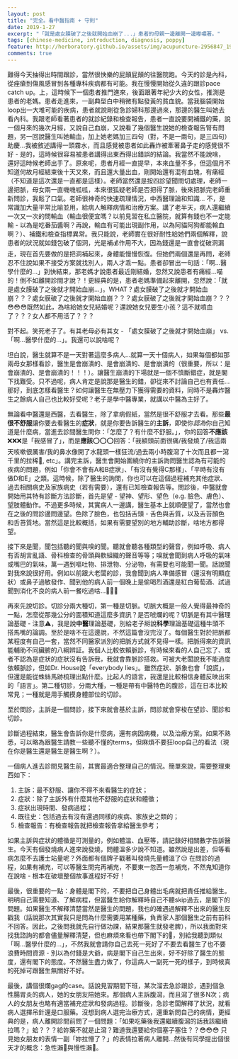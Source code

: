 ```yaml
---
layout: post
title: "完全。看中醫指南 + 守則"
date: 2019-1-27
excerpt: "「就是處女膜破了之後就開始血崩了...」患者的母親一邊離開一邊嘟噥著。"
tags: [chinese-medicine, introduction, diagnosis, poppy]
feature: http://herboratory.github.io/assets/img/acupuncture-2956847_1920.jpg
comments: true
---
```


難得今天抽得出時間跟診，當然很快樂的屁顛屁顛的往醫院跑。今天的診是內科，從痤瘡到傷風感冒到各種專科疾病都有可能。我在慢慢開始從久違的跟診pace catch up。上，這時候下一個患者推門進來，後面跟著年紀少大的女性，推測是患者的老媽。患者走進來，一副典型白中稍微有點發黃的貧血貌。當我腦袋開始loop出一大堆可能的疾病，患者就說剛從急診婦科那邊過來，那邊的醫生叫她去看內科。我跟老師看著患者的就診紀錄和檢查報告，患者一直說要開補鐵的藥，說一個月來的幾次月經，又說自己血崩，又說看了幾個醫生說她的檢查報告腎有問題，另一回說醫生叫她輸血，加上她老媽加三四句（對，不是一兩句，是三四句）助慶...我被敘述講得一頭霧水，而且感覺被患者如此轟炸被牽著鼻子走的感覺很不好 - 是的，這時候很容易被患者講得出東西得出錯誤的結論。我當然不能說啥，還好這時候老師出手了。原來呢，患者月經一直提早，本來血量不多，但這個月不知道何故月經結束後十天又來，而且還大量出血，剛開始還有混有血塊，有痛經（不知道是這次還是一直都是這樣）。老師當然還是按四診望聞問切處理，老師一邊把脈，母女兩一直嘰嘰呱呱，本來很狐疑老師是否把得了脈，後來把脈完老師重新問診，我鬆了口氣。老師很神奇的快速疏理情況，中西醫理論和知識... 不，是常識加大量平常比喻並用，給病人解釋病情和治療方案。講了老半天，病人還繼續一次又一次的問輸血（輸血很便宜嗎？以前見習在私立醫院，就算有錢也不一定能輸 - 以為是吃番茄醬啊？再說，輸血有可能出現副作用，以為阿貓阿狗都能輸血啊？）、補鐵和檢查指標異常。我只能說，老師實在很好耐性給她們兩個解釋，說患者的狀況就如錢包破了個洞，光是補💰作用不大，因為錢還是一直會從破洞漏走，現在首先要做的是把洞補起來，身體能慢慢恢復。但她們兩個還是再問，老師忍不住說如果不接受方案就找別人，兩人才乖一點。患者卻冒出一句話：「啊...醫學什麼的...」到快結束，那老媽才說患者最近剛結婚，忽然又說患者有痛經...喵的！倒不如離開診間才說？！更經典的是，患者老媽準備起來離開，忽然說：「就是處女膜破了之後就才開始血崩...」。WHAT？處女膜破了之後就才開始血崩？？？處女膜破了之後就才開始血崩？？？處女膜破了之後就才開始血崩？？？😳😳😳既然如此，為啥給她女兒結婚呢？還說她女兒要生小孩？這不就噴血了？？？女人都不用活了？？？

對不起。笑死老子了。有其老母必有其女 - 「處女膜破了之後就才開始血崩」 vs. 「啊...醫學什麼的...」。我還可以說啥呢？

坦白說，醫生就算不是一天對著這麼多病人...就算一天十個病人，如果每個都如那兩母女那樣看診，醫生是會崩潰的、是會崩潰的、是會崩潰的（很重要，所以：是會崩潰的、是會崩潰的！！！）。讓醫生崩潰的下場就是一個不慎斷錯症，就是閣下找難受。只不過呢，病人肯定是說那是醫生的錯，卻從來不討論自己也有責任...那好，到底怎樣看醫生？如何讓醫生在無壓力下獲得需要的資料，同時不是轟炸醫生之餘病人自己也比較好受呢？老子是學中醫專業，就講以中醫為主好了。

無論看中醫還是西醫，去看醫生，除了拿病假紙，當然是很不舒服才去看。那些**最很不舒服**讓你要去看醫生的**症狀**，就是你要告訴醫生的**主訴**，即使你*認為*你自己知道是什麼病，當進去診間醫生問你：「怎麼了？有什麼不舒服。」，你的回答**不應該**❌❌❌是「我感冒了」，而是**應該**⭕️⭕️⭕️回答：「我額頭前面很痛/我發燒了/我這兩天咳嗽很厲害/我的鼻水像開了水龍頭一樣狂流/過去兩小時腹瀉了十次而且都一瀉千里的拉稀💩, etc」。講完主訴，醫生會開始圍繞你的主訴詢問醫生認為有可能的疾病的問題，例如「你會不會有A和B症狀」、「有沒有覺得C那樣」、「平時有沒有做D和E」之類。這時候，除了醫生的詢問，你也可以在這個過程補充其他症狀、過去相關病史及家族病史（若有需要），還有已知檢查報告等。問診後，中醫就會開始用其特有診斷方法診斷，首先是望 - 望神、望形、望色（e.g. 臉色、膚色）、望肢體動作。不過更多時候，其實病人一邊講，醫生基本上就順便望了，當然也會在之後的問診邊問邊望。色除了臉色，也包括舌頭 - 舌色與舌質，以及舌苔顏色和舌苔質地。當然這是比較概括，如果有需要望別的地方輔助診斷，啥地方都得望。

接下來是聞，聞包括聽的聞與嗅的聞。聽就會聽各種類型的聲音，例如呼吸、病人有否胡言亂語、骨科檢查的骨頭與軟組織的聲音等等；嗅就會聞到病人呼吸的氣味或嘴巴的氣味，萬一遇到嘔吐物、排泄物、分泌物，有需要也可能聞一聞。話說聞對我來說很好用。例如以前跟大老闆的診，我會聞到病人準備感冒（還沒有明顯症狀）或鼻子過敏發作、聞到他的病人前一個晚上是偷喝烈酒還是紅白葡萄酒、試過聞到消化不良的病人前一餐吃過啥...🤢🤢🤢

再來先說切診。切診分兩大種切，第一種是切脈。切脈大概是一般人覺得最神奇的一點，怎麼從那幾公分的面積知道這麼多資訊？是否唬爛的呢？切脈是有其中醫理論基礎 - 注意⚠️，我是說**中醫**理論基礎，別給老子掰說**科學**理論基礎這種牛頭不搭馬嘴的論調。至於是啥不在這邊說，不然這篇會沒完沒了。每個醫生對於把脈都某程度有自己一套，當然不同醫家派別的把脈方式就不見得一樣。把脈得來的資訊能輔助不同臟腑的八綱辨証。我個人比較依賴脈診，有時候來看的人自己忘了、或者不認為是症狀的症狀沒有告訴我，我就會靠脈診搭救。可被大老闆說我不能過度依賴脈診，但如Dr. House說「everybody lies」。雖然症狀、脈象也會「說謊」，但還是能從蛛絲馬跡梳理出點什麼。比起人的語言，我還是比較相信身體反映出來的「語言」。第二種切診，分兩大種，一種是帶有中醫特色的腹診，這在日本比較常見；一種就是用手觸摸身體部位的切診。

至於問診，主訴是一個問診，接下來就會基於主訴，問診就會穿梭在望診、聞診和切診。

診斷過程結束，醫生會告訴你是什麼病，還有病因病機，以及治療方案。如果不熟悉，可以略為跟醫生請教一些聽不懂的terms，但麻煩不要狂loop自己的看法（現在你是醫生還是醫生是醫生啊？）。

一個病人進去診間見醫生前，其實最適合整理自己的情況。簡單來說，需要整理東西如下：
1. 主訴：最不舒服、讓你不得不來看醫生的症狀；
2. 症狀：除了主訴外有什麼其他不舒服的症狀和體徵；
3. 症狀出現時間、發病過程；
4. 既往史：包括過去有沒有還過同樣的疾病、家族史之類的；
5. 檢查報告：有檢查報告就把檢查報告拿給醫生參考；

如果主訴與症狀的體徵是可測量的，例如體溫、血壓等，請記錄好相關數字告訴醫生。今天有個發燒病人進來說發燒，問體溫多少說不知道。雖然說是出差，但等看病怎麼不去護士站量呢？外面都有個牌子戳著叫發燒先量體溫了😑 在問診的過程，如果有補充，可以等醫生問完再補充，不要東一忽西一忽補充，不然鬼知道你在說啥 - 根本在破壞整個故事進程好不好！

最後，很重要的一點：身體是閣下的，不要把自己身體出毛病就把責任推給醫生。明明自己需要知道、了解病程，但當醫生給你解釋時自己不聽skip過去，是閣下的問題。如果醫生不解釋清楚當然是醫生的問題，我也的確遇過解釋不出來的醫生反戳我（話說那次其實我只是問為什麼需要用某種藥，負責家人那個醫生之前有前科不回答。因此，之後問我就先自行做功課，結果那醫生就發老脾），所以我面對來找我諮詢的都會儘量解釋清楚，但也麻煩來看也帶下閣下的🧠，別給我聽到類似「啊...醫學什麼的...」，不然我就會請你自己去死一死好了不要去看醫生了也不要浪費時間資源 - 別以為付錢是大爺，病是閣下自己生出來，好不好除了醫生的態度，還有閣下的態度。不然醫生盡力做了，你這病人一副死一死的樣子，到時候真的死掉可跟醫生無關好不好。

最後，講個很爛gag的case。話說見習期間下班，某次溜去急診跟診，遇到個急性腸胃炎的病人，她的女朋友陪她來。那個病人主訴腹瀉，而且瀉了很多N次；病人的女朋友也略有適當補充症狀和發病過程。診斷後，急診老闆解釋了狀況，就看病人選擇吊針還是口服藥。沒想到病人選完治療方式，還重新問自己的病情，更經典的是，病人離開診間前問了一個問題：「如果吃藥後我還繼續腹瀉的話我該繼續拉嗎？」蛤？？？給妳藥不就是止瀉？難道我還要給你個塞子塞住？？😳😳😳 只見她女朋友的表情一副「妳拉懵了？」的表情拉著病人離開...然後有同學提出個很天才的概念：急性瀨💩與慢性瀨💩。

